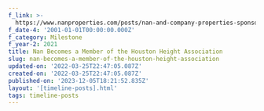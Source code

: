```yaml
---
f_link: >-
  https://www.nanproperties.com/posts/nan-and-company-properties-sponsors-the-houston-heights-association
f_date-4: '2001-01-01T00:00:00.000Z'
f_category: Milestone
f_year-2: 2021
title: Nan Becomes a Member of the Houston Height Association
slug: nan-becomes-a-member-of-the-houston-height-association
updated-on: '2022-03-25T22:47:05.087Z'
created-on: '2022-03-25T22:47:05.087Z'
published-on: '2023-12-05T18:21:52.835Z'
layout: '[timeline-posts].html'
tags: timeline-posts
---
```



